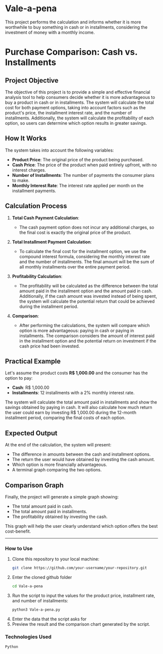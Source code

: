 # Vale-a-pena
This project performs the calculation and informs whether it is more worthwhile to buy something in cash or in installments, considering the investment of money with a monthly income.

# **Purchase Comparison: Cash vs. Installments**

## **Project Objective**
The objective of this project is to provide a simple and effective financial analysis tool to help consumers decide whether it is more advantageous to buy a product in cash or in installments. The system will calculate the total cost for both payment options, taking into account factors such as the product's price, the installment interest rate, and the number of installments. Additionally, the system will calculate the profitability of each option, so users can determine which option results in greater savings.

## **How It Works**

The system takes into account the following variables:

- **Product Price**: The original price of the product being purchased.
- **Cash Price**: The price of the product when paid entirely upfront, with no interest charges.
- **Number of Installments**: The number of payments the consumer plans to make.
- **Monthly Interest Rate**: The interest rate applied per month on the installment payments.

## **Calculation Process**

1. **Total Cash Payment Calculation**: 
   - The cash payment option does not incur any additional charges, so the final cost is exactly the original price of the product.

2. **Total Installment Payment Calculation**:
   - To calculate the final cost for the installment option, we use the compound interest formula, considering the monthly interest rate and the number of installments. The final amount will be the sum of all monthly installments over the entire payment period.

3. **Profitability Calculation**:
   - The profitability will be calculated as the difference between the total amount paid in the installment option and the amount paid in cash. Additionally, if the cash amount was invested instead of being spent, the system will calculate the potential return that could be achieved during the installment period.

4. **Comparison**:
   - After performing the calculations, the system will compare which option is more advantageous: paying in cash or paying in installments. The comparison considers the amount of interest paid in the installment option and the potential return on investment if the cash price had been invested.

## **Practical Example**

Let's assume the product costs **R$ 1,000.00** and the consumer has the option to pay:

- **Cash**: R$ 1,000.00
- **Installments**: 12 installments with a 2% monthly interest rate.

The system will calculate the total amount paid in installments and show the savings obtained by paying in cash. It will also calculate how much return the user could earn by investing R$ 1,000.00 during the 12-month installment period, comparing the final costs of each option.

## **Expected Output**

At the end of the calculation, the system will present:

- The difference in amounts between the cash and installment options.
- The return the user would have obtained by investing the cash amount.
- Which option is more financially advantageous.
- A terminal graph comparing the two options.

## **Comparison Graph**

Finally, the project will generate a simple graph showing:

- The total amount paid in cash.
- The total amount paid in installments.
- The profitability obtained by investing the cash.

This graph will help the user clearly understand which option offers the best cost-benefit.

---

### **How to Use**

1. Clone this repository to your local machine:
   ```bash
   git clone https://github.com/your-username/your-repository.git
   ```
2. Enter the cloned github folder
   ```bash
   cd Vale-a-pena
   ```
3. Run the script to input the values for the product price, installment rate, and number of installments:
   ```bash
   python3 Vale-a-pena.py
   ```
4. Enter the data that the script asks for
5. Preview the result and the comparison chart generated by the script.
   
### **Technologies Used**

    Python
